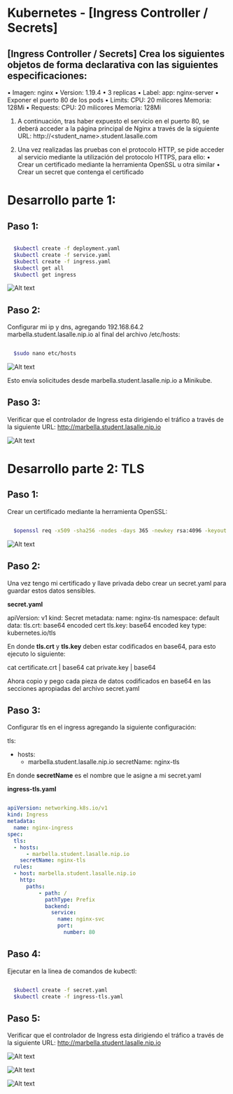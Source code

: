 # Kubernetes - [Ingress Controller / Secrets]

## [Ingress Controller / Secrets] Crea los siguientes objetos de forma declarativa con las siguientes especificaciones:
• Imagen: nginx
• Version: 1.19.4
• 3 replicas
• Label: app: nginx-server
• Exponer el puerto 80 de los pods
• Limits:
CPU: 20 milicores Memoria: 128Mi
• Requests:
CPU: 20 milicores Memoria: 128Mi

1. A continuación, tras haber expuesto el servicio en el puerto 80, se deberá acceder a la página principal de Nginx a través de la siguiente URL:
http://<student_name>.student.lasalle.com

2. Una vez realizadas las pruebas con el protocolo HTTP, se pide acceder al servicio mediante la utilización del protocolo HTTPS, para ello:
• Crear un certificado mediante la herramienta OpenSSL u otra similar
• Crear un secret que contenga el certificado

# Desarrollo parte 1:

## Paso 1:

```sh

  $kubectl create -f deployment.yaml
  $kubectl create -f service.yaml
  $kubectl create -f ingress.yaml
  $kubectl get all
  $kubectl get ingress

```

![Alt text](https://github.com/marbellacovino/kube-exercises/blob/main/hw-03/images/answer1/ingress1.0  "Ingress 1.0")

## Paso 2:

Configurar mi ip y dns, agregando 192.168.64.2 marbella.student.lasalle.nip.io al final del archivo /etc/hosts:

```sh

  $sudo nano etc/hosts

```
![Alt text](https://github.com/marbellacovino/kube-exercises/blob/main/hw-03/images/answer1/ingress1.2  "Ingress 1.2")

Esto envía solicitudes desde marbella.student.lasalle.nip.io a Minikube.

## Paso 3:

Verificar que el controlador de Ingress esta dirigiendo el tráfico a través de la siguiente URL:
http://marbella.student.lasalle.nip.io

![Alt text](https://github.com/marbellacovino/kube-exercises/blob/main/hw-03/images/answer1/ingress1.3  "Ingress 1.3")

# Desarrollo parte 2: TLS

## Paso 1: 

Crear un certificado mediante la herramienta OpenSSL:

```sh

  $openssl req -x509 -sha256 -nodes -days 365 -newkey rsa:4096 -keyout private.key -out certificate.crt

```
![Alt text](https://github.com/marbellacovino/kube-exercises/blob/main/hw-03/images/answer1/ingress1.4  "Ingress 1.4")

## Paso 2:

Una vez tengo mi certificado y llave privada debo crear un secret.yaml para guardar estos datos sensibles.

**secret.yaml**

apiVersion: v1
kind: Secret
metadata:
  name: nginx-tls
  namespace: default
data:
  tls.crt: base64 encoded cert
  tls.key: base64 encoded key
type: kubernetes.io/tls

En donde **tls.crt** y **tls.key** deben estar codificados en base64, para esto ejecuto lo siguiente:

cat certificate.crt | base64
cat private.key | base64

Ahora copio y pego cada pieza de datos codificados en base64 en las secciones apropiadas del archivo secret.yaml

## Paso 3:

Configurar tls en el ingress agregando la siguiente configuración:

tls:
  - hosts:
      - marbella.student.lasalle.nip.io
    secretName: nginx-tls

En donde **secretName** es el nombre que le asigne a mi secret.yaml

**ingress-tls.yaml**
```yaml

apiVersion: networking.k8s.io/v1
kind: Ingress
metadata:
  name: nginx-ingress
spec:
  tls:
  - hosts:
      - marbella.student.lasalle.nip.io
    secretName: nginx-tls
  rules:
  - host: marbella.student.lasalle.nip.io
    http:
      paths:
          - path: /
            pathType: Prefix
            backend:
              service:
                name: nginx-svc
                port:
                  number: 80

```
## Paso 4:

Ejecutar en la linea de comandos de kubectl:

```sh

  $kubectl create -f secret.yaml
  $kubectl create -f ingress-tls.yaml

```
## Paso 5:

Verificar que el controlador de Ingress esta dirigiendo el tráfico a través de la siguiente URL:
http://marbella.student.lasalle.nip.io

![Alt text](https://github.com/marbellacovino/kube-exercises/blob/main/hw-03/images/answer1/ingress1.5  "Ingress 1.5")

![Alt text](https://github.com/marbellacovino/kube-exercises/blob/main/hw-03/images/answer1/ingress1.6  "Ingress 1.6")

![Alt text](https://github.com/marbellacovino/kube-exercises/blob/main/hw-03/images/answer1/ingress1.7  "Ingress 1.7")